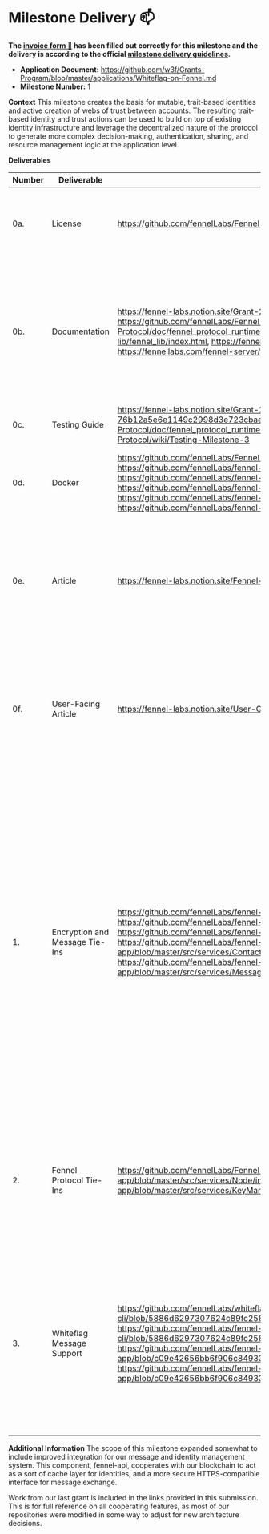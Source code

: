 # Milestone Delivery :mailbox:

**The [invoice form :pencil:](https://docs.google.com/forms/d/e/1FAIpQLSfmNYaoCgrxyhzgoKQ0ynQvnNRoTmgApz9NrMp-hd8mhIiO0A/viewform) has been filled out correctly for this milestone and the delivery is according to the official [milestone delivery guidelines](https://github.com/w3f/Grants-Program/blob/master/docs/milestone-deliverables-guidelines.md).**

- **Application Document:** https://github.com/w3f/Grants-Program/blob/master/applications/Whiteflag-on-Fennel.md
- **Milestone Number:** 1

**Context**
This milestone creates the basis for mutable, trait-based identities and active creation of webs of trust between accounts. The resulting trait-based identity and trust actions can be used to build on top of existing identity infrastructure and leverage the decentralized nature of the protocol to generate more complex decision-making, authentication, sharing, and resource management logic at the application level.

**Deliverables**

| Number | Deliverable                    | Link                                                                                                                                                                                                                                                                                                                                                                                                                                                                                                                               | Notes                                                                                                                                                                                                                                                                                                                                                                                                          |
| ------ | ------------------------------ | ---------------------------------------------------------------------------------------------------------------------------------------------------------------------------------------------------------------------------------------------------------------------------------------------------------------------------------------------------------------------------------------------------------------------------------------------------------------------------------------------------------------------------------- | -------------------------------------------------------------------------------------------------------------------------------------------------------------------------------------------------------------------------------------------------------------------------------------------------------------------------------------------------------------------------------------------------------------- |
| 0a.    | License                        | https://github.com/fennelLabs/Fennel-Protocol/blob/main/LICENSE                                                                                                                                                                                                                                                                                                                                                                                                                                                                    | Unlicense. All of our repositories include the same default UNLICENSE file.                                                                                                                                                                                                                                                                                                                                    |
| 0b.    | Documentation                  | https://fennel-labs.notion.site/Grant-2-d6f134a5b65f4556823ae648e3b68e68, https://github.com/fennelLabs/Fennel-Protocol/wiki, https://fennellabs.com/Fennel-Protocol/doc/fennel_protocol_runtime/index.html, https://fennellabs.com/fennel-lib/fennel_lib/index.html, https://fennellabs.com/fennel-cli/fennel_cli/, https://fennellabs.com/fennel-server/fennel_server/                                                                                                                                                           | Documentation is provided both as generated inline documentation and a wiki. We've begun migrating the wiki over to Notion, so some content may be subject to change.                                                                                                                                                                                                                                          |
| 0c.    | Testing Guide                  | https://fennel-labs.notion.site/Grant-2-Milestone-1-Testing-Guide-76b12a5e6e1149c2998d3e723cbaeb09, https://fennellabs.com/Fennel-Protocol/doc/fennel_protocol_runtime/index.html, https://github.com/fennelLabs/Fennel-Protocol/wiki/Testing-Milestone-3                                                                                                                                                                                                                                                                          | Both automated testing and extrinsics calls are outlined.                                                                                                                                                                                                                                                                                                                                                      |
| 0d.    | Docker                         | https://github.com/fennelLabs/Fennel-Protocol/blob/main/Dockerfile, https://github.com/fennelLabs/fennel-lib/blob/master/Dockerfile, https://github.com/fennelLabs/fennel-cli/blob/master/Dockerfile, https://github.com/fennelLabs/fennel-server/blob/master/Dockerfile, https://github.com/fennelLabs/fennel-api/blob/master/Dockerfile, https://github.com/fennelLabs/fennel-api/blob/master/Dockerfile                                                                                                                         | Docker Compose is used to run tests, benchmarks, and documentation.                                                                                                                                                                                                                                                                                                                                            |
| 0e.    | Article                        | https://fennel-labs.notion.site/Fennel-Platform-ac95115aea7542c8bae06a168e314042                                                                                                                                                                                                                                                                                                                                                                                                                                                   | Self-hosted announcement article describing the purpose of the material included in this milestone. This will be published after the milestone is accepted.                                                                                                                                                                                                                                                    |
| 0f.    | User-Facing Article            | https://fennel-labs.notion.site/User-Guide-064b8c8de58f4e2a8206b3c5229fecc9                                                                                                                                                                                                                                                                                                                                                                                                                                                        | A self-hosted user-facing article describing what these tools are _for_ and how you might use them, with slightly more ergonomic links to our setup documentation.                                                                                                                                                                                                                                             |
| 1.     | Encryption and Message Tie-Ins | https://github.com/fennelLabs/fennel-app, https://github.com/fennelLabs/fennel-api, https://github.com/fennelLabs/fennel-app/blob/master/src/services/rpc.service.js#L201, https://github.com/fennelLabs/fennel-app/blob/master/src/services/MessageAPI/index.js, https://github.com/fennelLabs/fennel-app/blob/master/src/services/ContactsManager.service.js, https://github.com/fennelLabs/fennel-app/blob/master/src/services/MessageEncryptionIndicatorsManager.service.js                                                    | Identity creation, key generation, and unencrypted message send/receive are all supported by our frontend. fennel-api provides an interface for a single message server to maintain a list of known identities so that messages may be exchanged. RSA encryption is fully supported by the new WebSocket JSON RPC exposed by fennel-cli, with Diffie-Hellman-based AES ciphers planned for the next expansion. |
| 2.     | Fennel Protocol Tie-Ins        | https://github.com/fennelLabs/Fennel-Protocol, https://github.com/fennelLabs/fennel-app/blob/master/src/services/Node/index.js, https://github.com/fennelLabs/fennel-app/blob/master/src/services/KeyManager/index.js                                                                                                                                                                                                                                                                                                              | We used components of the polkadot.js API to construct a Node class wrapping Fennel Protocol to provide an interface we can implement extrinsics handlers through.                                                                                                                                                                                                                                             |
| 3.     | Whiteflag Message Support      | https://github.com/fennelLabs/whiteflag-rust, https://github.com/fennelLabs/fennel-cli/blob/5886d6297307624c89fc258c3dd75c64b08ef712/src/fennel_rpc/mod.rs#L86, https://github.com/fennelLabs/fennel-cli/blob/5886d6297307624c89fc258c3dd75c64b08ef712/src/fennel_rpc/mod.rs#L92, https://github.com/fennelLabs/fennel-app/blob/c09e42656bb6f906c8493307b49b0dcdc4526b58/src/services/rpc.service.js#L191, https://github.com/fennelLabs/fennel-app/blob/c09e42656bb6f906c8493307b49b0dcdc4526b58/src/services/rpc.service.js#L201 | The aforementioned JSON RPC includes a basic encode/decode featureset for Whiteflag's Authentication messages. Visiting the Whiteflag tab on our main interface will show an example of encode/decode in action.                                                                                                                                                                                               |

**Additional Information**
The scope of this milestone expanded somewhat to include improved integration for our message and identity management system. This component, fennel-api, cooperates with our blockchain to act as a sort of cache layer for identities, and a more secure HTTPS-compatible interface for message exchange.

Work from our last grant is included in the links provided in this submission. This is for full reference on all cooperating features, as most of our repositories were modified in some way to adjust for new architecture decisions.
